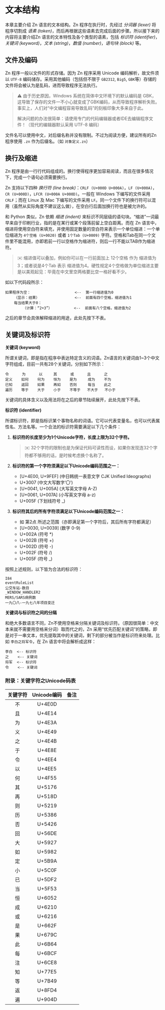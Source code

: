 # 文本结构

本章主要介绍 Zn 语言的文本结构。Zn 程序在执行时，先经过 _分词器 (lexer)_ 将程序切割成 _语素 (token)_，而后再根据这些语素去完成后面的步骤。所以接下来的内容将主要介绍Zn 语言的文本特性及各个类型的语素，包括 _标识符 (identifier)_，_关键词 (keyword)_，_文本 (string)_，_数值 (number)_，_语句块 (block)_ 等。


## 文件及编码

Zn 程序一般以文件的形式存储。因为 Zn 程序采用 Unicode 编码解析，故文件须以 `UTF-8` 编码储存。采用其他编码（包括但不限于 `GB2312`, `Big5`, `GBK`等）存储的文件将会被认为是乱码，进而导致程序无法执行。

> ⚠️ 由于历史原因，Windows 系统在简体中文环境下的默认编码是 GBK，这导致了保存的文件一不小心就变成了GBK编码，从而导致程序解析失败。事实上，人们对“中文编程容易导致乱码”的刻板印象大多来自于此。
> 
> 解决问题的办法很简单：请使用专门的代码编辑器或者IDE去编辑程序文件！（现代的编辑器默认采用 UTF-8 编码）

文件名可以使用中文，对后缀名称并没有限制。不过为阅读方便，建议所有的Zn程序使用  `.zn` 作为后缀名。（如 `对象定义.zn`）


## 换行及缩进

Zn 程序是由一行行代码组成的。换行使得程序更加容易阅读，而且在很多情况下，完成一个语句必须需要换行。

Zn 支持以下四种 _换行符 (line break)_：`CRLF (U+000D U+000A)`，`LF (U+000A)`，`CR (U+000D)`，`LFCR (U+000A U+000D)`。一般在 Windows 下编写的文件采用 `CRLF`；而在 Linux 及 Mac 下编写的文件采用 `LF`。同一个文件下的换行符可以混用（虽然从实际角度不建议这么做），在空白行后面加换行符也是被允许的。

和 Python 类似，Zn 依赖 _缩进 (indent)_ 来标识不同层级的语句块。“缩进”一词最早来自于印刷行业，指的是在某行或某个段落前留上空白距离。而在 Zn 语言中，缩进将使用空白符来填充，并使用固定数量的空白符来表示一个单位缩进：一个单位缩进为 `4个空格 (U+0020)` 或者 `1个Tab (U+0009)` 字符。空格和Tab在同一个文件里不能混用，亦即若前一行以空格作为缩进符，则后一行不能以TAB作为缩进符。

> ✉️ 缩进值可以叠加，例如你可以在一行前面加上 12个空格 作为 缩进值为3；或者说是4个Tab 表示 缩进值为4。硬性规定4个空格做为单位缩进主要是以美观起见：毕竟在中文里空两格要比空一格好看不少。

如以下代码段所示：

```
如果程序为空：                    <--  第一行缩进值为0
    （显示：结果）                <--  前面有四个空格，缩进值为1
    每当结果大于0：
        （计算：“2+3”）          <--  前面有八个空格，缩进值为2
```

之后的章节会具体解释缩进的用途，此处先按下不表。

## 关键词及标识符

**关键词 (keyword)**

所谓关键词，即是指在程序中表达特定含义的词语。Zn语言的关键词由1~3个中文字符组成，目前一共有28个关键词，分别如下所示：

```
令      为      以     其      或      且      之
定义    如何    何为    恒为    是为     成为    不为
已知    返回    如果    再如    否则     每当    此之
遍历    等于    大于    小于    不等于   不大于   不小于
```

关键词的具体含义以及用法将在之后的章节陆续展开，此处先按下不表。

**标识符 (identifier)**

所谓标识符，即是指标识某个事物名称的词语。它可以代表变量名，也可以代表属性名、方法名等。一个合法的标识符需要满足以下几个条件：

1. **标识符的长度至少为1个Unicode字符，长度上限为32个字符。**

    > ✉️ 32个字符的限制也是为保证代码可读性而设，如果你发现连32个字符都不够用的话，是时候考虑换个名称了。

2. **标识符的第一个字符须满足以下Unicode编码范围之一：**
    - [U+4E00, U+9FEF] (中日韩统一表意文字 CJK Unified Ideographs)
    - U+3007 (中文大写数字‘〇’)
    - [U+0041, U+005A] (大写英文字母 A-Z)
    - [U+0061, U+007A] (小写英文字母 a-z)
    - U+005F (下划线符号 _)

3. **标识符其后的所有字符须满足以下Unicode编码范围之一：**
    - 如 第2点 所述之范围（亦即满足第一个字符后，其后所有字符都满足）
    - [U+0030, U+0039] (数字 0-9)
    - U+002A (符号 *)
    - U+002B (符号 +)
    - U+002D (符号 -)
    - U+002F (符号 /)
    - U+005F (符号 _)

按照上述规则，以下皆为合法的标识符：

```
I84
eventRuleList
公交车站-数目
_WINDOW_HANDLER2
MERS/SARS病例数
一九〇八-一九七八年项目变迁
```

**关键词与标识符之间的分隔**

和绝大多数语言不同，Zn不使用空格来分隔关键词及标识符。（原因很简单：中文本来就不需要用空格来分词）取而代之的，Zn 采用“优先匹配关键词”的策略，即是对于一串文本，优先提取其中的关键词，剩下的部分被当作是标识符来处理。比如 `李白之将军令`，在 Zn 语言中将会解析成这样：

```
李白  <-- 标识符
之    <-- 关键词
将军  <-- 标识符
令    <-- 关键词
```

### 附录：关键字符之Unicode码表

| 关键字符 | Unicode编码 |  备注 |
| :-----: | :--------: |  ---- |
| 不      |  	U+4E0D |       |
| 且      |  	U+4E14 |       |
| 为      |  	U+4E3A |       |
| 义      |  	U+4E49 |       |
| 之      |  	U+4E4B |       |
| 于      |  	U+4E8E |       |
| 令      |  	U+4EE4 |       |
| 以      |  	U+4EE5 |       |
| 何      |  	U+4F55 |       |
| 其      |  	U+5176 |       |
| 再      |  	U+518D |       |
| 则      |  	U+5219 |       |
| 历      |  	U+5386 |       |
| 否      |  	U+5426 |       |
| 回      |  	U+56DE |       |
| 大      |  	U+5927 |       |
| 如      |  	U+5982 |       |
| 定      |  	U+5B9A |       |
| 小      |  	U+5C0F |       |
| 已      |  	U+5DF2 |       |
| 当      |  	U+5F53 |       |
| 恒      |  	U+6052 |       |
| 成      |  	U+6210 |       |
| 或      |  	U+6216 |       |
| 是      |  	U+662F |       |
| 果      |  	U+679C |       |
| 此      |  	U+6B64 |       |
| 每      |  	U+6BCF |       |
| 注      |  	U+6CE8 |       |
| 知      |  	U+77E5 |       |
| 等      |  	U+7B49 |       |
| 返      |  	U+8FD4 |       |
| 遍      |  	U+904D |       |
